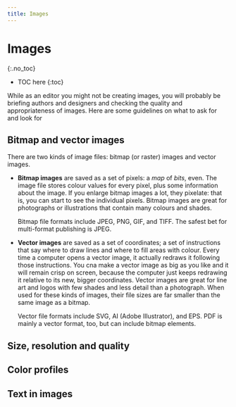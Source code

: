 ```yaml
---
title: Images
---
```


# Images
{:.no_toc}

* TOC here
{:toc}

While as an editor you might not be creating images, you will probably be briefing authors and designers and checking the quality and appropriateness of images. Here are some guidelines on what to ask for and look for

## Bitmap and vector images

There are two kinds of image files: bitmap (or raster) images and vector images.

- **Bitmap images** are saved as a set of pixels: a *map* of *bits*, even. The image file stores colour values for every pixel, plus some information about the image. If you enlarge bitmap images a lot, they pixelate: that is, you can start to see the individual pixels. Bitmap images are great for photographs or illustrations that contain many colours and shades.

    Bitmap file formats include JPEG, PNG, GIF, and TIFF. The safest bet for multi-format publishing is JPEG.

- **Vector images** are saved as a set of coordinates; a set of instructions that say where to draw lines and where to fill areas with colour. Every time a computer opens a vector image, it actually redraws it following those instructions. You cna make a vector image as big as you like and it will remain crisp on screen, because the computer just keeps redrawing it relative to its new, bigger coordinates. Vector images are great for line art and logos with few shades and less detail than a photograph. When used for these kinds of images, their file sizes are far smaller than the same image as a bitmap.

    Vector file formats include SVG, AI (Adobe Illustrator), and EPS. PDF is mainly a vector format, too, but can include bitmap elements.

## Size, resolution and quality



## Color profiles



## Text in images



